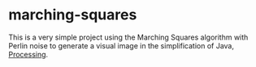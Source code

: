 # marching-squares

This is a very simple project using the Marching Squares algorithm with Perlin noise to generate a visual image in the simplification of Java, [Processing](https://processing.org/).
